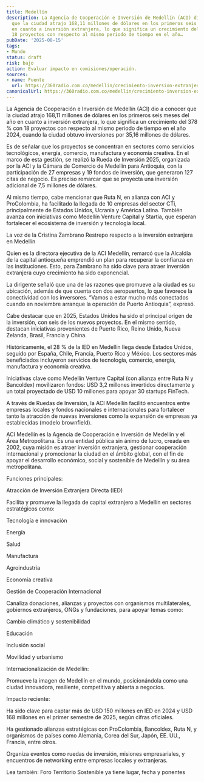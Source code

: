 ```yaml
---
title: Medellín
description: La Agencia de Cooperación e Inversión de Medellín (ACI) dio a conocer
  que la ciudad atrajo 168,11 millones de dólares en los primeros seis meses del año
  en cuanto a inversión extranjera, lo que significa un crecimiento del 378 % con
  18 proyectos con respecto al mismo periodo de tiempo en el año…
pubDate: '2025-08-15'
tags:
- Mundo
status: draft
risk: bajo
action: Evaluar impacto en comisiones/operación.
sources:
- name: Fuente
  url: https://360radio.com.co/medellin/crecimiento-inversion-extranjera-medellin/
canonicalUrl: https://360radio.com.co/medellin/crecimiento-inversion-extranjera-medellin/
---
```

La Agencia de Cooperación e Inversión de Medellín (ACI) dio a conocer que la ciudad atrajo 168,11 millones de dólares en los primeros seis meses del año en cuanto a inversión extranjera, lo que significa un crecimiento del 378 % con 18 proyectos con respecto al mismo periodo de tiempo en el año 2024, cuando la ciudad obtuvo inversiones por 35,16 millones de dólares.

Es de señalar que los proyectos se concentran en sectores como servicios tecnológicos, energía, comercio, manufactura y economía creativa. En el marco de esta gestión, se realizó la Rueda de Inversión 2025, organizada por la ACI y la Cámara de Comercio de Medellín para Antioquia, con la participación de 27 empresas y 19 fondos de inversión, que generaron 127 citas de negocio. Es preciso remarcar que se proyecta una inversión adicional de 7,5 millones de dólares.

Al mismo tiempo, cabe mencionar que Ruta N, en alianza con ACI y ProColombia, ha facilitado la llegada de 10 empresas del sector CTi, principalmente de Estados Unidos, Ucrania y América Latina. También avanza con iniciativas como Medellín Venture Capital y Startia, que esperan fortalecer el ecosistema de inversión y tecnología local.

La voz de la Cristina Zambrano Restrepo respecto a la inversión extranjera en Medellín

Quien es la directora ejecutiva de la ACI Medellín, remarcó que la Alcaldía de la capital antioqueña emprendió un plan para recuperar la confianza en las instituciones. Esto, para Zambrano ha sido clave para atraer inversión extranjera cuyo crecimiento ha sido exponencial.

La dirigente señaló que una de las razones que promueve a la ciudad es su ubicación, además de que cuenta con dos aeropuertos, lo que favorece la conectividad con los inversores. “Vamos a estar mucho más conectados cuando en noviembre arranque la operación de Puerto Antioquia”, expresó.

Cabe destacar que en 2025, Estados Unidos ha sido el principal origen de la inversión, con seis de los nuevos proyectos. En el mismo sentido, destacan iniciativas provenientes de Puerto Rico, Reino Unido, Nueva Zelanda, Brasil, Francia y China.

Históricamente, el 28 % de la IED en Medellín llega desde Estados Unidos, seguido por España, Chile, Francia, Puerto Rico y México. Los sectores más beneficiados incluyeron servicios de tecnología, comercio, energía, manufactura y economía creativa.

Iniciativas clave como Medellín Venture Capital (con alianza entre Ruta N y Bancoldex) movilizaron fondos: USD 3,2 millones invertidos directamente y un total proyectado de USD 10 millones para apoyar 30 startups FinTech.

A través de Ruedas de Inversión, la ACI Medellín facilitó encuentros entre empresas locales y fondos nacionales e internacionales para fortalecer tanto la atracción de nuevas inversiones como la expansión de empresas ya establecidas (modelo brownfield).

ACI Medellín es la Agencia de Cooperación e Inversión de Medellín y el Área Metropolitana. Es una entidad pública sin ánimo de lucro, creada en 2002, cuya misión es atraer inversión extranjera, gestionar cooperación internacional y promocionar la ciudad en el ámbito global, con el fin de apoyar el desarrollo económico, social y sostenible de Medellín y su área metropolitana.

Funciones principales:

Atracción de Inversión Extranjera Directa (IED)

Facilita y promueve la llegada de capital extranjero a Medellín en sectores estratégicos como:

Tecnología e innovación

Energía

Salud

Manufactura

Agroindustria

Economía creativa

Gestión de Cooperación Internacional

Canaliza donaciones, alianzas y proyectos con organismos multilaterales, gobiernos extranjeros, ONGs y fundaciones, para apoyar temas como:

Cambio climático y sostenibilidad

Educación

Inclusión social

Movilidad y urbanismo

Internacionalización de Medellín:

Promueve la imagen de Medellín en el mundo, posicionándola como una ciudad innovadora, resiliente, competitiva y abierta a negocios.

Impacto reciente:

Ha sido clave para captar más de USD 150 millones en IED en 2024 y USD 168 millones en el primer semestre de 2025, según cifras oficiales.

Ha gestionado alianzas estratégicas con ProColombia, Bancoldex, Ruta N, y organismos de países como Alemania, Corea del Sur, Japón, EE. UU., Francia, entre otros.

Organiza eventos como ruedas de inversión, misiones empresariales, y encuentros de networking entre empresas locales y extranjeras.

Lea también: Foro Territorio Sostenible ya tiene lugar, fecha y ponentes